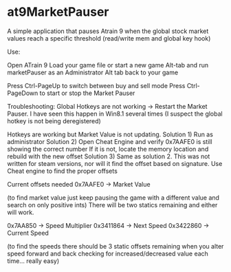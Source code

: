at9MarketPauser
===============

A simple application that pauses Atrain 9 when the global stock market values reach a specific threshold (read/write mem and global key hook)


Use:

Open ATrain 9
Load your game file or start a new game
Alt-tab and run marketPauser as an Administrator
Alt tab back to your game

Press Ctrl-PageUp to switch between buy and sell mode
Press Ctrl-PageDown to start or stop the Market Pauser

Troubleshooting:
Global Hotkeys are not working -> Restart the Market Pauser. I have seen this happen in Win8.1 several times (I suspect the global hotkey is not being deregistered)

Hotkeys are working but Market Value is not updating.
Solution 1) Run as administrator
Solution 2) Open Cheat Engine and verify 0x7AAFE0 is still showing the correct number
If it is not, locate the memory location and rebuild with the new offset
Solution 3) Same as solution 2. This was not written for steam versions, nor will it find the offset based on signature. Use Cheat engine to find the proper offsets

Current offsets needed
0x7AAFE0 -> Market Value

(to find market value just keep pausing the game with a different value and search on only positive ints) There will be two statics remaining and either will work.

0x7AA850 -> Speed Multiplier
0x3411864 -> Next Speed
0x3422860 -> Current Speed

(to find the speeds there should be 3 static offsets remaining when you alter speed forward and back checking for increased/decreased value each time... really easy)
